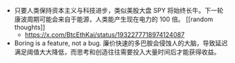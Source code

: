 - 只要人类保持资本主义与科技进步，类似美股大盘 SPY 将始终长牛。下一轮康波周期可能会来自于能源，人类能产生现在电力的 100 倍。 [[random thoughts]]
	- https://x.com/BtcEthKai/status/1932277718974124087
- Boring is a feature, not a bug. 廉价快速的多巴胺会侵蚀人的大脑，导致延迟满足阈值大大降低，而思考和创造往往需要投入大量时间后才能获得收益。